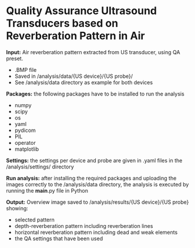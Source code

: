 # Quality Assurance Ultrasound Transducers based on Reverberation Pattern in Air

**Input:** Air reverberation pattern extracted from US transducer, using QA preset. 
* .BMP file
* Saved in /analysis/data/{US device}/{US probe}/
* See /analysis/data directory as example for both devices

**Packages:** the following packages have to be installed to run the analysis
* numpy 
* scipy
* os
* yaml
* pydicom
* PIL
* operator
* matplotlib

**Settings:** the settings per device and probe are given in .yaml files in the /analysis/settings/ directory

**Run analysis:** after installing the required packages and uploading the images correctly to the /analysis/data directory, the analysis is 
executed by running the __main__.py file in Python

**Output:** Overview image saved to /analysis/results/{US device}/{US probe} showing:
* selected pattern
* depth-reverberation pattern including reverberation lines 
* horizontal reverberation pattern including dead and weak elements
* the QA settings that have been used

